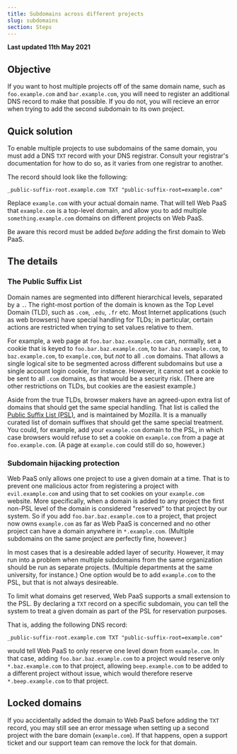 ```yaml
---
title: Subdomains across different projects
slug: subdomains
section: Steps
---
```


**Last updated 11th May 2021**



## Objective  

If you want to host multiple projects off of the same domain name, such as `foo.example.com` and `bar.example.com`, you will need to register an additional DNS record to make that possible.  If you do not, you will recieve an error when trying to add the second subdomain to its own project.

## Quick solution

To enable multiple projects to use subdomains of the same domain, you must add a DNS `TXT` record with your DNS registrar.  Consult your registrar's documentation for how to do so, as it varies from one registrar to another.

The record should look like the following:

```text
_public-suffix-root.example.com TXT "public-suffix-root=example.com"
```

Replace `example.com` with your actual domain name.  That will tell Web PaaS that `example.com` is a top-level domain, and allow you to add multiple `something.example.com` domains on different projects on Web PaaS.

Be aware this record must be added *before* adding the first domain to Web PaaS.

## The details

### The Public Suffix List

Domain names are segmented into different hierarchical levels, separated by a `.`.  The right-most portion of the domain is known as the Top Level Domain (TLD), such as `.com`, `.edu`, `.fr` etc.  Most Internet applications (such as web browsers) have special handling for TLDs; in particular, certain actions are restricted when trying to set values relative to them.

For example, a web page at `foo.bar.baz.example.com` can, normally, set a cookie that is keyed to `foo.bar.baz.example.com`, to `bar.baz.example.com`, to `baz.example.com`, to `example.com`, but *not* to all `.com` domains.  That allows a single logical site to be segmented across different subdomains but use a single account login cookie, for instance.  However, it cannot set a cookie to be sent to all `.com` domains, as that would be a security risk.  (There are other restrictions on TLDs, but cookies are the easiest example.)

Aside from the true TLDs, browser makers have an agreed-upon extra list of domains that should get the same special handling.  That list is called the [Public Suffix List (PSL)](https://publicsuffix.org/), and is maintained by Mozilla.  It is a manually curated list of domain suffixes that should get the same special treatment.  You could, for example, add your `example.com` domain to the PSL, in which case browsers would refuse to set a cookie on `example.com` from a page at `foo.example.com`.  (A page at `example.com` could still do so, however.)

### Subdomain hijacking protection

Web PaaS only allows one project to use a given domain at a time.  That is to prevent one malicious actor from registering a project with `evil.example.com` and using that to set cookies on your `example.com` website.  More specifically, when a domain is added to any project the first non-PSL level of the domain is considered "reserved" to that project by our system.  So if you add `foo.bar.baz.example.com` to a project, that project now owns `example.com` as far as Web PaaS is concerned and no other project can have a domain anywhere in `*.example.com`.  (Multiple subdomains on the same project are perfectly fine, however.)

In most cases that is a desireable added layer of security.  However, it may run into a problem when multiple subdomains from the same organization should be run as separate projects.  (Multiple departments at the same university, for instance.)  One option would be to add `example.com` to the PSL, but that is not always desireable.

To limit what domains get reserved, Web PaaS supports a small extension to the PSL.  By declaring a `TXT` record on a specific subdomain, you can tell the system to treat a given domain as part of the PSL for reservation purposes.

That is, adding the following DNS record:

```text
_public-suffix-root.example.com TXT "public-suffix-root=example.com"
```

would tell Web PaaS to only reserve one level down from `example.com`.  In that case, adding `foo.bar.baz.example.com` to a project would reserve only `*.baz.example.com` to that project, allowing `beep.example.com` to be added to a different project without issue, which would therefore reserve `*.beep.example.com` to that project.

## Locked domains

If you accidentally added the domain to Web PaaS before adding the `TXT` record, you may still see an error message when setting up a second project with the bare domain (`example.com`).  If that happens, open a support ticket and our support team can remove the lock for that domain.
